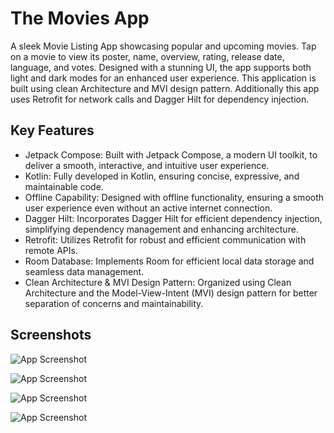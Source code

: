 
# The Movies App

A sleek Movie Listing App showcasing popular and upcoming movies. Tap on a movie to view its poster, name, overview, rating, release date, language, and votes. Designed with a stunning UI, the app supports both light and dark modes for an enhanced user experience. This application is built using clean Architecture and MVI design pattern. Additionally this app uses Retrofit for network calls and Dagger Hilt for dependency injection.

## Key Features

- Jetpack Compose: Built with Jetpack Compose, a modern UI toolkit, to deliver a smooth, interactive, and intuitive user experience.
- Kotlin: Fully developed in Kotlin, ensuring concise, expressive, and maintainable code.
- Offline Capability: Designed with offline functionality, ensuring a smooth user experience even without an active internet connection.
- Dagger Hilt: Incorporates Dagger Hilt for efficient dependency injection, simplifying dependency management and enhancing architecture.
- Retrofit: Utilizes Retrofit for robust and efficient communication with remote APIs.
- Room Database: Implements Room for efficient local data storage and seamless data management.
- Clean Architecture & MVI Design Pattern: Organized using Clean Architecture and the Model-View-Intent (MVI) design pattern for better separation of concerns and maintainability.


## Screenshots

![App Screenshot](https://drive.google.com/file/d/1rX-GRAy2E6JhOF1YH2luov9PKmezWdoD/view?usp=drive_link)

![App Screenshot](https://drive.google.com/file/d/1hRVbOoQKreeHhhcKrCoY17SJmBfahOyv/view?usp=drive_link)

![App Screenshot](https://drive.google.com/file/d/1oj7u5TpevDsjhR1Vhh82j3_ZLi-Uzdvx/view?usp=drive_link)

![App Screenshot](https://drive.google.com/file/d/1NSs8U0K1f7alzVjDZsfVnLDXeoqR6zQT/view?usp=drive_link)



